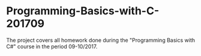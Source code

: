 # Programming-Basics-with-C-201709
The project covers all homework done during the "Programming Basics with C#" course in the period 09-10/2017.
